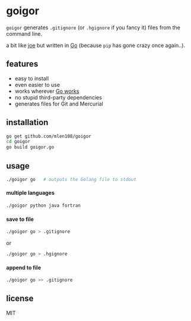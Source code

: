 # goigor

`goigor` generates `.gitignore` (or `.hgignore` if you fancy it) files from the command line.

a bit like [joe](https://github.com/karan/joe) but written in [Go](http://golang.org/) (because `pip` has gone crazy once again..).

## features
* easy to install
* even easier to use
* works wherever [Go works](http://golang.org/doc/install#requirements)
* no stupid third-party dependencies
* generates files for Git and Mercurial

## installation

```bash
go get github.com/mlen108/goigor
cd goigor
go build goigor.go
```

## usage

```bash
./goigor go   # outputs the Golang file to stdout
```

#### multiple languages

```bash
./goigor python java fortran
```

#### save to file

```bash
./goigor go > .gitignore
```
or
```bash
./goigor go > .hgignore
```

#### append to file

```bash
./goigor go >> .gitignore
```

## license

MIT
